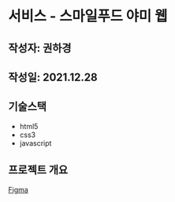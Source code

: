 # 서비스 - 스마일푸드 야미 웹

## 작성자: 권하경

## 작성일: 2021.12.28

## 기술스택
* html5
* css3
* javascript

## 프로젝트 개요

[Figma](https://www.figma.com/file/VnT1T86fF9ZVe07W9RlLLB/3%EC%A3%BC%EC%B0%A8-yami)
